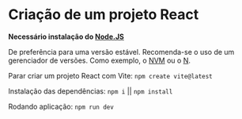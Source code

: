 # Criação de um projeto React


**Necessário instalação do [Node.JS](https://nodejs.org/en/)**

De preferência para uma versão estável.
Recomenda-se o uso de um gerenciador de versões. Como exemplo, o [NVM](https://github.com/nvm-sh/nvm) ou o [N](https://github.com/tj/n).

Parar criar um projeto React com Vite: 
`npm create vite@latest`

Instalação das dependências:
`npm i` || `npm install`

Rodando aplicação: `npm run dev`